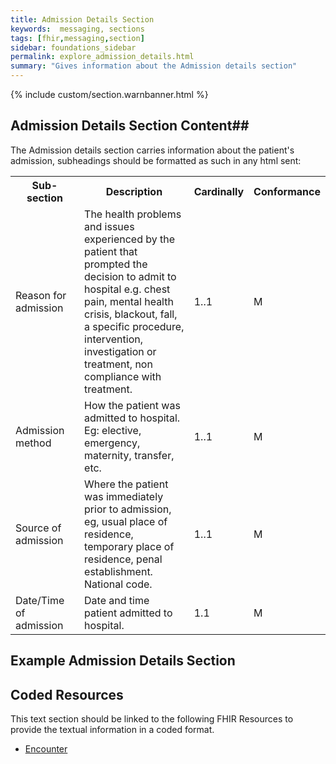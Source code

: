 ```yaml
---
title: Admission Details Section
keywords:  messaging, sections
tags: [fhir,messaging,section]
sidebar: foundations_sidebar
permalink: explore_admission_details.html
summary: "Gives information about the Admission details section"
---
```


{% include custom/section.warnbanner.html %}

## Admission Details Section Content##
The Admission details section carries information about the patient's admission, subheadings should be formatted as such in any html sent:

<table width="100%">
<tr>
<th width="25%">Sub-section</th>
<th width="45%">Description</th>
<th width="15%">Cardinally</th>
<th width="15%">Conformance</th>
</tr>
<tr>
<td>Reason for admission</td>
<td>The health problems and issues experienced by the patient that prompted the decision to admit to hospital e.g. chest pain, mental health crisis, blackout, fall,  a specific procedure, intervention, investigation or treatment, non compliance with treatment.</td>
<td>1..1</td>
<td>M</td>
</tr>
<tr>
<td>Admission method</td>
<td>How the patient was admitted to hospital. Eg: elective, emergency, maternity, transfer, etc.</td>
<td>1..1</td>
<td>M</td>
</tr>
<tr>
<td>Source of admission</td>
<td>Where the patient was immediately prior to admission, eg, usual place of residence, temporary place of residence, penal establishment. National code.</td>
<td>1..1</td>
<td>M</td>
</tr>
<tr>
<td>Date/Time of admission</td> 
<td>Date and time patient admitted to hospital.</td>
<td>1.1</td>
<td>M</td>
</tr>
</table>

##  Example Admission Details Section ##

<script src="https://gist.github.com/IOPS-DEV/063615bfb87522015e0c37ef7f06d4fd.js"></script>

## Coded Resources ##

This text section should be linked to the following FHIR Resources to provide the textual information in a coded format.

- [Encounter](workflow_encounter.html)






